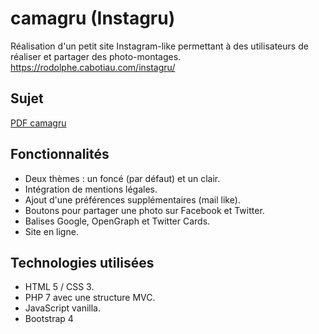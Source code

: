 # camagru (Instagru)

Réalisation d'un petit site Instagram-like permettant à des utilisateurs de réaliser et partager des photo-montages.
https://rodolphe.cabotiau.com/instagru/

## Sujet

[PDF camagru](https://github.com/Rorothejedi/camagru/blob/master/camagru.fr.pdf)

## Fonctionnalités

 - Deux thèmes : un foncé (par défaut) et un clair.
 - Intégration de mentions légales.
 - Ajout d'une préférences supplémentaires (mail like).
 - Boutons pour partager une photo sur Facebook et Twitter.
 - Balises Google, OpenGraph et Twitter Cards.
 - Site en ligne.

## Technologies utilisées

 - HTML 5 / CSS 3.
 - PHP 7 avec une structure MVC.
 - JavaScript vanilla.
 - Bootstrap 4
 
